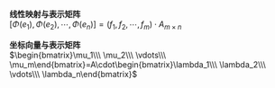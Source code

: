 **线性映射与表示矩阵**  
 $[\Phi(e_1),\Phi(e_2),\cdots,\Phi(e_n)]=(f_1,f_2,\cdots,f_m)\cdot A_{m\times n}$   
  
**坐标向量与表示矩阵**  
 $\begin{bmatrix}\mu_1\\\ \mu_2\\\ \vdots\\\ \mu_m\end{bmatrix}=A\cdot\begin{bmatrix}\lambda_1\\\ \lambda_2\\\ \vdots\\\ \lambda_n\end{bmatrix}$   
